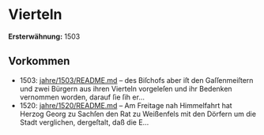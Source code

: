 # Vierteln

**Ersterwähnung:** 1503

## Vorkommen
- 1503: [jahre/1503/README.md](../jahre/1503/README.md) – des Biſchofs
aber iſt den Gaſſenmeiſtern und zwei Bürgern aus ihren
Vierteln vorgeleſen und ihr Bedenken vernommen worden,
darauf ſie ſih er...
- 1520: [jahre/1520/README.md](../jahre/1520/README.md) – Am Freitage nah Himmelfahrt hat Herzog Georg zu
Sachſen den Rat zu Weißenfels mit den Dörfern um die
Stadt verglichen, dergeſtalt, daß die E...
